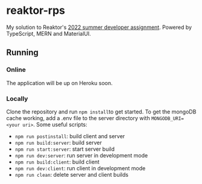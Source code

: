 # reaktor-rps

My solution to Reaktor's [2022 summer developer assignment](https://www.reaktor.com/assignment-2022-developers/). Powered by TypeScript, MERN and MaterialUI.

## Running
### Online

The application will be up on Heroku soon.

### Locally

Clone the repository and run `npm install`to get started. To get the mongoDB cache working, add a .env file to the server directory with `MONGODB_URI=<your uri>`. Some useful scripts:

- `npm run postinstall`: build client and server
- `npm run build:server`: build server
- `npm run start:server`: start server build
- `npm run dev:server`: run server in development mode
- `npm run build:client`: build client
- `npm run dev:client`: run client in development mode
- `npm run clean`: delete server and client builds
